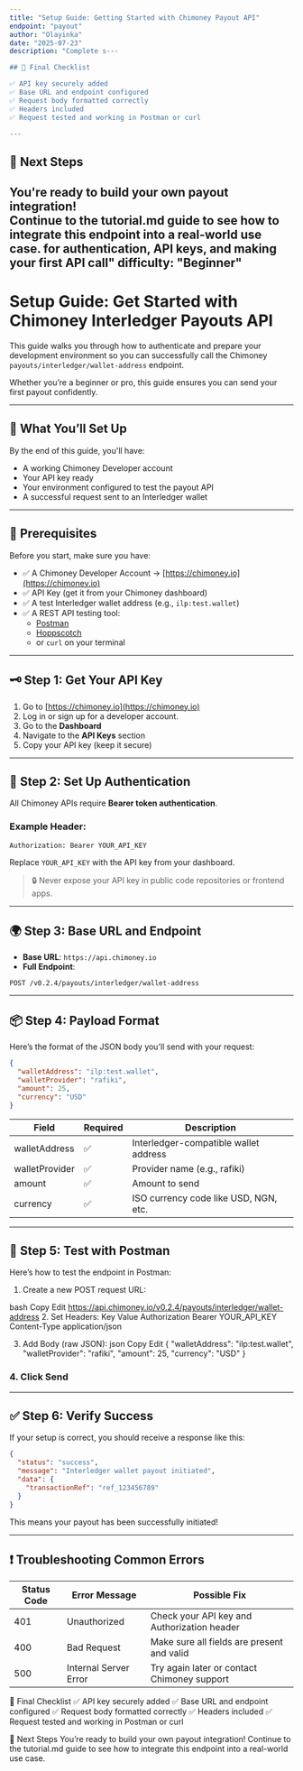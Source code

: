 ```yaml
---
title: "Setup Guide: Getting Started with Chimoney Payout API"
endpoint: "payout"
author: "Olayinka"
date: "2025-07-23"
description: "Complete s---

## 🏁 Final Checklist

✅ API key securely added  
✅ Base URL and endpoint configured  
✅ Request body formatted correctly  
✅ Headers included  
✅ Request tested and working in Postman or curl

---
```


## 🧩 Next Steps

You're ready to build your own payout integration!  
Continue to the tutorial.md guide to see how to integrate this endpoint into a real-world use case. for authentication, API keys, and making your first API call"
difficulty: "Beginner"
---


# Setup Guide: Get Started with Chimoney Interledger Payouts API

This guide walks you through how to authenticate and prepare your development environment so you can successfully call the Chimoney `payouts/interledger/wallet-address` endpoint.

Whether you’re a beginner or pro, this guide ensures you can send your first payout confidently.

---

## 🎯 What You’ll Set Up

By the end of this guide, you'll have:
- A working Chimoney Developer account
- Your API key ready
- Your environment configured to test the payout API
- A successful request sent to an Interledger wallet

---

## 🧰 Prerequisites

Before you start, make sure you have:

- ✅ A Chimoney Developer Account → [https://chimoney.io](https://chimoney.io)
- ✅ API Key (get it from your Chimoney dashboard)
- ✅ A test Interledger wallet address (e.g., `ilp:test.wallet`)
- ✅ A REST API testing tool:
  - [Postman](https://www.postman.com/)
  - [Hoppscotch](https://hoppscotch.io/)
  - or `curl` on your terminal

---

## 🗝️ Step 1: Get Your API Key

1. Go to [https://chimoney.io](https://chimoney.io)
2. Log in or sign up for a developer account.
3. Go to the **Dashboard**
4. Navigate to the **API Keys** section
5. Copy your API key (keep it secure)

---

## 🔐 Step 2: Set Up Authentication

All Chimoney APIs require **Bearer token authentication**.

### Example Header:
```
Authorization: Bearer YOUR_API_KEY
```

Replace `YOUR_API_KEY` with the API key from your dashboard.

> 🔒 Never expose your API key in public code repositories or frontend apps.

---

## 🌍 Step 3: Base URL and Endpoint

- **Base URL**: `https://api.chimoney.io`
- **Full Endpoint**:  
```
POST /v0.2.4/payouts/interledger/wallet-address
```

---

## 📦 Step 4: Payload Format

Here’s the format of the JSON body you'll send with your request:

```json
{
  "walletAddress": "ilp:test.wallet",
  "walletProvider": "rafiki",
  "amount": 25,
  "currency": "USD"
}
```

| Field            | Required | Description                              |
|------------------|----------|------------------------------------------|
| walletAddress    | ✅       | Interledger-compatible wallet address   |
| walletProvider   | ✅       | Provider name (e.g., rafiki)            |
| amount           | ✅       | Amount to send                           |
| currency         | ✅       | ISO currency code like USD, NGN, etc.   |

---

## 🧪 Step 5: Test with Postman
Here’s how to test the endpoint in Postman:

1. Create a new POST request
URL:

bash
Copy
Edit
https://api.chimoney.io/v0.2.4/payouts/interledger/wallet-address
2. Set Headers:
Key	Value
Authorization	Bearer YOUR_API_KEY
Content-Type	application/json

3. Add Body (raw JSON):
json
Copy
Edit
{
  "walletAddress": "ilp:test.wallet",
  "walletProvider": "rafiki",
  "amount": 25,
  "currency": "USD"
}
### 4. Click Send

---

## ✅ Step 6: Verify Success
If your setup is correct, you should receive a response like this:

```json
{
  "status": "success",
  "message": "Interledger wallet payout initiated",
  "data": {
    "transactionRef": "ref_123456789"
  }
}
```

This means your payout has been successfully initiated!

---

## ❗ Troubleshooting Common Errors

| Status Code | Error Message           | Possible Fix                                    |
|-------------|-------------------------|-------------------------------------------------|
| 401         | Unauthorized            | Check your API key and Authorization header    |
| 400         | Bad Request             | Make sure all fields are present and valid     |
| 500         | Internal Server Error   | Try again later or contact Chimoney support    |

🏁 Final Checklist
✅ API key securely added
✅ Base URL and endpoint configured
✅ Request body formatted correctly
✅ Headers included
✅ Request tested and working in Postman or curl

🧩 Next Steps
You’re ready to build your own payout integration!
Continue to the tutorial.md guide to see how to integrate this endpoint into a real-world use case.
